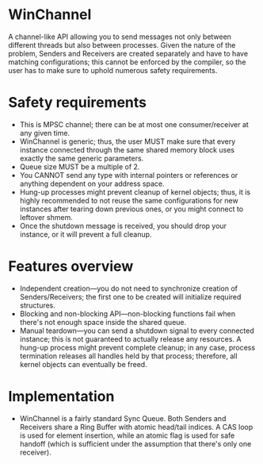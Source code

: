 # WinChannel

A channel-like API allowing you to send messages not only between different threads but also between processes. Given the nature of the problem, Senders and Receivers are created separately and have to have matching configurations; this cannot be enforced by the compiler, so the user has to make sure to uphold numerous safety requirements.

# Safety requirements

- This is MPSC channel; there can be at most one consumer/receiver at any given time.
- WinChannel is generic; thus, the user MUST make sure that every instance connected through the same shared memory block uses exactly the same generic parameters.
- Queue size MUST be a multiple of 2.
- You CANNOT send any type with internal pointers or references or anything dependent on your address space.
- Hung-up processes might prevent cleanup of kernel objects; thus, it is highly recommended to not reuse the same configurations for new instances after tearing down previous ones, or you might connect to leftover shmem.
- Once the shutdown message is received, you should drop your instance, or it will prevent a full cleanup.

# Features overview

- Independent creation—you do not need to synchronize creation of Senders/Receivers; the first one to be created will initialize required structures.
- Blocking and non-blocking API—non-blocking functions fail when there's not enough space inside the shared queue.
- Manual teardown—you can send a shutdown signal to every connected instance; this is not guaranteed to actually release any resources. A hung-up process might prevent complete cleanup; in any case, process termination releases all handles held by that process; therefore, all kernel objects can eventually be freed.

# Implementation

- WinChannel is a fairly standard Sync Queue. Both Senders and Receivers share a Ring Buffer with atomic head/tail indices. A CAS loop is used for element insertion, while an atomic flag is used for safe handoff (which is sufficient under the assumption that there's only one receiver).


